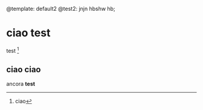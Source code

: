 @template: default2
@test2: jnjn hbshw hb;


# ciao test
test [^1]

## ciao ciao
ancora **test**

[^1]: ciao
